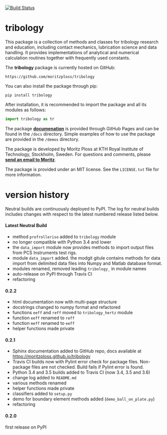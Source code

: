 [![Build Status](https://travis-ci.org/moritzploss/tribology.png)](https://travis-ci.org/moritzploss/tribology)

# tribology
This package is a collection of methods and classes for tribology
research and education, including contact mechanics, lubrication
science and data handling. It provides implementations of analytical
and numerical calculation routines together with frequently used
constants.

The **tribology** package is currently hosted on GitHub:

    https://github.com/moritzploss/tribology

You can also install the package through pip:

    pip install tribology

After installation, it is recommended to import the package and all its
modules as follows:

```python
import tribology as tr
```

The package
**<a href="https://moritzploss.github.io/tribology" target="_blank">
documenation</a>** is provided through GitHub Pages and can be found
in the `/docs` directory. Simple examples of how to use the package are
provided in the `/demos`
directory.

The package is developed by Moritz Ploss at KTH Royal
Institute of Technology, Stockholm, Sweden. For questions and comments,
please **[send an email to Moritz](mailto:moritz.ploss@gmail.com)**.

The package is provided under an MIT license. See the `LICENSE.txt` file
for more information.

# version history

Neutral builds are continuously deployed to PyPI. The log for
neutral builds includes changes with respect to the latest numbered
release listed below.

#### Latest Neutral Build

- method `profrolleriso` added to `tribology` module
- no longer compatible with Python 3.4 and lower
- the `data_import` module now provides methods to import output files
from PCS Instruments test rigs.
- module `data_import` added. the modgit gitule contains methods for data
import from delimited data files into Numpy and Matlab database format.
- modules renamed, removed leading `tribology_` in module names
- auto-release on PyPI through Travis CI
- refactoring

#### 0.2.2

- html documentation now with multi-page structure
- docstrings changed to numpy format and refactored
- functions `eeff` and `reff` moved to `tribology_hertz` module
- function `eeff` renamed to `reff`
- function `meff` renamed to `eeff`
- helper functions made private

#### 0.2.1
- Sphinx documentation added to GitHub repo, docs available at
https://moritzploss.github.io/tribology
-  Travis CI builds now with Pylint error check for package files.
Non-package files are not checked. Build fails if Pylint error is found.
- Python 3.4 and 3.5 builds added to Travis CI (now 3.4, 3.5 and 3.6)
- change log added to `README.md`
- various methods renamed
- helper functions made private
- classifiers added to `setup.py`
- demo for boundary element methods added (`demo_ball_on_plate.py`)
- refactoring

#### 0.2.0
first release on PyPI